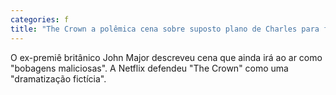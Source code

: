```yaml
---
categories: f
title: "The Crown a polêmica cena sobre suposto plano de Charles para fazer Elizabeth 2ª abdicar"
---
```

O ex-premiê britânico John Major descreveu cena que ainda irá ao ar como "bobagens maliciosas". A Netflix defendeu "The Crown" como uma "dramatização fictícia".